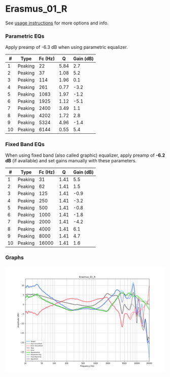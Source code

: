 # Erasmus_01_R
See [usage instructions](https://github.com/jaakkopasanen/AutoEq#usage) for more options and info.

### Parametric EQs
Apply preamp of -6.3 dB when using parametric equalizer.

|   # | Type    |   Fc (Hz) |    Q |   Gain (dB) |
|-----|---------|-----------|------|-------------|
|   1 | Peaking |        22 | 5.84 |         2.7 |
|   2 | Peaking |        37 | 1.08 |         5.2 |
|   3 | Peaking |       114 | 1.96 |         0.1 |
|   4 | Peaking |       261 | 0.77 |        -3.2 |
|   5 | Peaking |      1083 | 1.97 |        -1.2 |
|   6 | Peaking |      1925 | 1.12 |        -5.1 |
|   7 | Peaking |      2400 | 3.49 |         1.1 |
|   8 | Peaking |      4202 | 1.72 |         2.8 |
|   9 | Peaking |      5324 | 4.96 |        -1.4 |
|  10 | Peaking |      6144 | 0.55 |         5.4 |

### Fixed Band EQs
When using fixed band (also called graphic) equalizer, apply preamp of **-6.2 dB** (if available) and set gains manually with these parameters.

|   # | Type    |   Fc (Hz) |    Q |   Gain (dB) |
|-----|---------|-----------|------|-------------|
|   1 | Peaking |        31 | 1.41 |         5.5 |
|   2 | Peaking |        62 | 1.41 |         1.5 |
|   3 | Peaking |       125 | 1.41 |        -0.9 |
|   4 | Peaking |       250 | 1.41 |        -3.2 |
|   5 | Peaking |       500 | 1.41 |        -0.8 |
|   6 | Peaking |      1000 | 1.41 |        -1.8 |
|   7 | Peaking |      2000 | 1.41 |        -4.2 |
|   8 | Peaking |      4000 | 1.41 |         6.1 |
|   9 | Peaking |      8000 | 1.41 |         4.7 |
|  10 | Peaking |     16000 | 1.41 |         1.6 |

### Graphs
![](./Erasmus_01_R.png)

